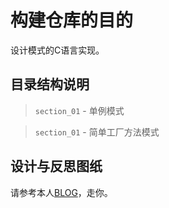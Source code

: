 # 构建仓库的目的

设计模式的C语言实现。

## 目录结构说明

> `section_01` - 单例模式

> `section_01` - 简单工厂方法模式


## 设计与反思图纸

请参考本人[BLOG][1]，走你。

[1]: https://orexz.github.io/
